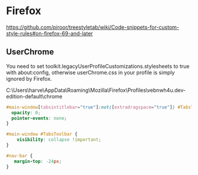 # Firefox

<https://github.com/piroor/treestyletab/wiki/Code-snippets-for-custom-style-rules#on-firefox-69-and-later>

## UserChrome

You need to set toolkit.legacyUserProfileCustomizations.stylesheets to true with about:config, otherwise userChrome.css in your profile is simply ignored by Firefox.

C:\Users\harve\AppData\Roaming\Mozilla\Firefox\Profiles\vebnwh4u.dev-edition-default\chrome

``` css
#main-window[tabsintitlebar="true"]:not([extradragspace="true"]) #TabsToolbar > .toolbar-items {
  opacity: 0;
  pointer-events: none;
}

#main-window #TabsToolbar {
    visibility: collapse !important;
}

#nav-bar {
   margin-top: -24px;
}
```
